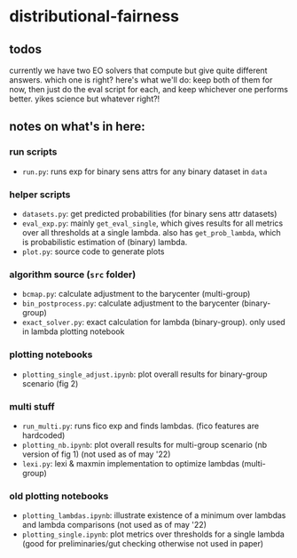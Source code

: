 # distributional-fairness

## todos

currently we have two EO solvers that compute but give quite different answers. which one is right? 
here's what we'll do: keep both of them for now, then just do the eval script for each, and keep whichever one performs better. yikes science but whatever right?! 


## notes on what's in here: 

### run scripts
- `run.py`: runs exp for binary sens attrs for any binary dataset in `data`

### helper scripts 
- `datasets.py`: get predicted probabilities (for binary sens attr datasets)
- `eval_exp.py`: mainly `get_eval_single`, which gives results for all metrics over all thresholds at a single lambda. also has `get_prob_lambda`, which is probabilistic estimation of (binary) lambda. 
- `plot.py`: source code to generate plots

### algorithm source (`src` folder)
- `bcmap.py`: calculate adjustment to the barycenter (multi-group)
- `bin_postprocess.py`: calculate adjustment to the barycenter (binary-group)
- `exact_solver.py`: exact calculation for lambda (binary-group). only used in lambda plotting notebook

### plotting notebooks
- `plotting_single_adjust.ipynb`: plot overall results for binary-group scenario (fig 2)

### multi stuff
- `run_multi.py`: runs fico exp and finds lambdas. (fico features are hardcoded)
- `plotting_nb.ipynb`: plot overall results for multi-group scenario (nb version of fig 1) (not used as of may '22)
- `lexi.py`: lexi & maxmin implementation to optimize lambdas (multi-group)


### old plotting notebooks
- `plotting_lambdas.ipynb`: illustrate existence of a minimum over lambdas and lambda comparisons (not used as of may '22)
- `plotting_single.ipynb`: plot metrics over thresholds for a single lambda (good for preliminaries/gut checking otherwise not used in paper)






